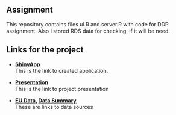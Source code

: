 ## Assignment

This repository contains files ui.R and server.R with code for DDP assignment.
Also I stored RDS data for checking, if it will be need.

## Links for the project

+  <b>[ShinyApp](https://rostov.shinyapps.io/project)</b>   
This is the link to created application.

+  <b>[Presentation](http://vkirilenko.github.io/DDP/index.html#1)</b>   
This is the link to project presentation

+  <b>[EU Data](http://ec.europa.eu/eurostat/data/database), [Data Summary](http://ec.europa.eu/eurostat/statistics-explained/index.php/Main_Page)</b>  
These are links to data sources

